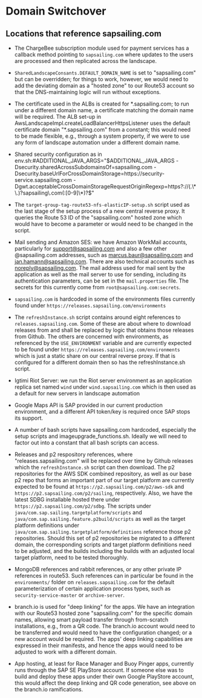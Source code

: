 # Domain Switchover

## Locations that reference sapsailing.com

- The ChargeBee subscription module used for payment services has a callback method pointing to ``sapsailing.com`` where updates to the users are processed and then replicated across the landscape.

- ``SharedLandscapeConsants.DEFAULT_DOMAIN_NAME`` is set to "sapsailing.com" but can be overridden; for things to work, however, we would need to add the deviating domain as a "hosted zone" to our Route53 account so that the DNS-maintaining logic will run without exceptions.

- The certificate used in the ALBs is created for \*.sapsailing.com; to run under a different domain name, a certificate matching the domain name will be required. The ALB set-up in AwsLandscapeImpl.createLoadBalancerHttpsListener uses the default certificate domain "\*.sapsailing.com" from a constant; this would need to be made flexible, e.g., through a system property, if we were to use any form of landscape automation under a different domain name.

- Shared security configuration as in
    env.sh:#ADDITIONAL_JAVA_ARGS="$ADDITIONAL_JAVA_ARGS -Dsecurity.sharedAcrossSubdomainsOf=sapsailing.com -Dsecurity.baseUrlForCrossDomainStorage=https://security-service.sapsailing.com -Dgwt.acceptableCrossDomainStorageRequestOriginRegexp=https?://(.\*\.)?sapsailing\.com(:[0-9]\*)?$"
    
- The ``target-group-tag-route53-nfs-elasticIP-setup.sh`` script used as the last stage of the setup process of a new central reverse proxy. It queries the Route 53 ID of the "sapsailing.com" hosted zone which would have to become a parameter or would need to be changed in the script.

- Mail sending and Amazon SES: we have Amazon WorkMail accounts, particularly for support@sapsailing.com and also a few other @sapsailing.com addresses, such as marcus.baur@sapsailing.com and jan.hamann@sapsailing.com. There are also technical accounts such as noreply@sapsailing.com. The mail address used for mail sent by the application as well as the mail server to use for sending, including its authentication parameters, can be set in the ``mail.properties`` file. The secrets for this currently come from ``root@sapsailing.com:secrets``.

- ``sapsailing.com`` is hardcoded in some of the environments files currently found under ``https://releases.sapsailing.com/environments``

- The ``refreshInstance.sh`` script contains around eight references to ``releases.sapsailing.com``. Some of these are about where to download releases from and shall be replaced by logic that obtains those releases from Github. The others are concerned with environments, as referenced by the ``USE_ENVIRONMENT`` variable and are currently expected to be found under ``https://releases.sapsailing.com/environments`` which is just a static share on our central reverse proxy. If that is configured for a different domain then so has the refreshInstance.sh script.

- Igtimi Riot Server: we run the Riot server environment as an application replica set named ``wind`` under ``wind.sapsailing.com`` which is then used as a default for new servers in landscape automation

- Google Maps API is SAP provided in our current production environment, and a different API token/key is required once SAP stops its support.

- A number of bash scripts have sapsailing.com hardcoded, especially the setup scripts and imageupgrade_functions.sh. Ideally we will need to factor out into a constant that all bash scripts can access.

- Releases and p2 respository references, where "releases.sapsailing.com" will be replaced over time by Github releases which the ``refreshInstance.sh`` script can then download. The p2 repositories for the AWS SDK combined repository, as well as our base p2 repo that forms an important part of our target platform are currently expected to be found at ``https://p2.sapsailing.com/p2/aws-sdk`` and ``https://p2.sapsailing.com/p2/sailing``, respectively. Also, we have the latest SDBG installable hosted there under ``https://p2.sapsailing.com/p2/sdbg``. The scripts under ``java/com.sap.sailing.targetplatform/scripts`` and ``java/com.sap.sailing.feature.p2build/scripts`` as well as the target platform definitions under ``java/com.sap.sailing.targetplatform/definitions`` reference those p2 repositories. Should this set of p2 repositories be migrated to a different domain, the corresponding scripts and target platform definitions need to be adjusted, and the builds including the builds with an adjusted local target platform, need to be tested thoroughly.

- MongoDB references and rabbit references, or any other private IP references in route53. Such references can in particular be found in the ``environments/`` folder on ``releases.sapsailing.com`` for the default parameterization of certain application process types, such as ``security-service-master`` or ``archive-server``.

- branch.io is used for "deep linking" for the apps. We have an integration with our Route53 hosted zone "sapsailing.com" for the specific domain names, allowing smart payload transfer through from-scratch installations, e.g., from a QR code. The branch.io account would need to be transferred and would need to have the configuration changed; or a new account would be required. The apps' deep linking capabilities are expressed in their manifests, and hence the apps would need to be adjusted to work with a different domain.

- App hosting, at least for Race Manager and Buoy Pinger apps, currently runs through the SAP SE PlayStore account. If someone else was to build and deploy these apps under their own Google PlayStore account, this would affect the deep linking and QR code generation, see above on the branch.io ramifications.